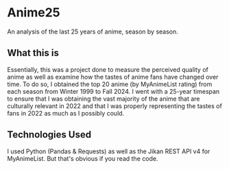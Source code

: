 # Anime25
An analysis of the last 25 years of anime, season by season.


## What this is
Essentially, this was a project done to measure the perceived quality of anime as well as examine how the tastes of anime fans have changed over time. To do so, I obtained the top 20 anime (by MyAnimeList rating) from each season from Winter 1999 to Fall 2024. I went with a 25-year timespan to ensure that I was obtaining the vast majority of the anime that are culturally relevant in 2022 and that I was properly representing the tastes of fans in 2022 as much as I possibly could.

## Technologies Used
I used Python (Pandas & Requests) as well as the Jikan REST API v4 for MyAnimeList. But that's obvious if you read the code. 
